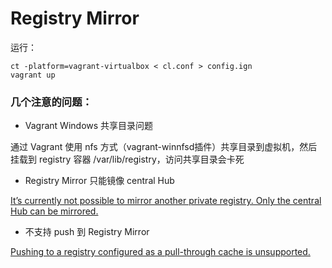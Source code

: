 # Registry Mirror

运行：
```
ct -platform=vagrant-virtualbox < cl.conf > config.ign
vagrant up
```


### 几个注意的问题：

* Vagrant Windows 共享目录问题

通过 Vagrant 使用 nfs 方式（vagrant-winnfsd插件）共享目录到虚拟机，然后挂载到 registry 容器 /var/lib/registry，访问共享目录会卡死

* Registry Mirror 只能镜像 central Hub

[It’s currently not possible to mirror another private registry. Only the central Hub can be mirrored.](https://docs.docker.com/registry/recipes/mirror/#gotcha)

* 不支持 push 到 Registry Mirror

[Pushing to a registry configured as a pull-through cache is unsupported.](https://docs.docker.com/registry/configuration/#proxy)

